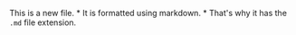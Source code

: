 This is a new file. * It is formatted using markdown. * 
That's why it has the `.md` file extension.
